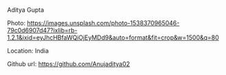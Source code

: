 Aditya Gupta

Photo: https://images.unsplash.com/photo-1538370965046-79c0d6907d47?ixlib=rb-1.2.1&ixid=eyJhcHBfaWQiOjEyMDd9&auto=format&fit=crop&w=1500&q=80

Location: India

Github url: https://github.com/Anujaditya02
